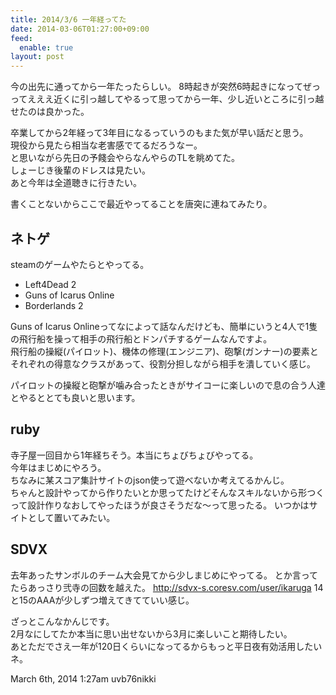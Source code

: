 ```yaml
---
title: 2014/3/6 一年経ってた
date: 2014-03-06T01:27:00+09:00
feed:
  enable: true
layout: post
---
```

<p>      今の出先に通ってから一年たったらしい。      8時起きが突然6時起きになってぜっってえええ近くに引っ越してやるって思ってから一年、少し近いところに引っ越せたのは良かった。    </p>    <p>      卒業してから2年経って3年目になるっていうのもまた気が早い話だと思う。<br>      現役から見たら相当な老害感でてるだろうなー。<br>      と思いながら先日の予餞会やらなんやらのTLを眺めてた。<br>      しょーじき後輩のドレスは見たい。<br>      あと今年は全道聴きに行きたい。    </p>    <p>書くことないからここで最近やってることを唐突に連ねてみたり。</p>    <h2>ネトゲ</h2>    <p>steamのゲームやたらとやってる。</p>    <ul>      <li>Left4Dead 2</li>      <li>Guns of Icarus Online</li>      <li>Borderlands 2</li>    </ul>    <p>      Guns of Icarus      Onlineってなによって話なんだけども、簡単にいうと4人で1隻の飛行船を操って相手の飛行船とドンパチするゲームなんですよ。<br>      飛行船の操縦(パイロット)、機体の修理(エンジニア)、砲撃(ガンナー)の要素とそれぞれの得意なクラスがあって、役割分担しながら相手を潰していく感じ。    </p>    <p>      パイロットの操縦と砲撃が噛み合ったときがサイコーに楽しいので息の合う人達とやるととても良いと思います。    </p>    <h2>ruby</h2>    <p>      寺子屋一回目から1年経ちそう。本当にちょびちょびやってる。<br>      今年はまじめにやろう。<br>      ちなみに某スコア集計サイトのjson使って遊べないか考えてるかんじ。<br>      ちゃんと設計やってから作りたいとか思ってたけどそんなスキルないから形つくって設計作りなおしてやったほうが良さそうだな〜って思ったる。      いつかはサイトとして置いてみたい。    </p>    <h2>SDVX</h2>    <p>      去年あったサンボルのチーム大会見てから少しまじめにやってる。      とか言ってたらあっさり弐寺の回数を越えた。      <a href="http://sdvx-s.coresv.com/user/ikaruga" target="_blank">http://sdvx-s.coresv.com/user/ikaruga</a>      14と15のAAAが少しずつ増えてきてていい感じ。    </p>    <p>      ざっとこんなかんじです。<br>      2月なにしてたか本当に思い出せないから3月に楽しいこと期待したい。<br>      あとただでさえ一年が120日くらいになってるからもっと平日夜有効活用したいネ。    </p>    <div id="footer">      <span id="timestamp"> March 6th, 2014 1:27am </span>      <span class="tag">uvb76nikki</span>    </div>

